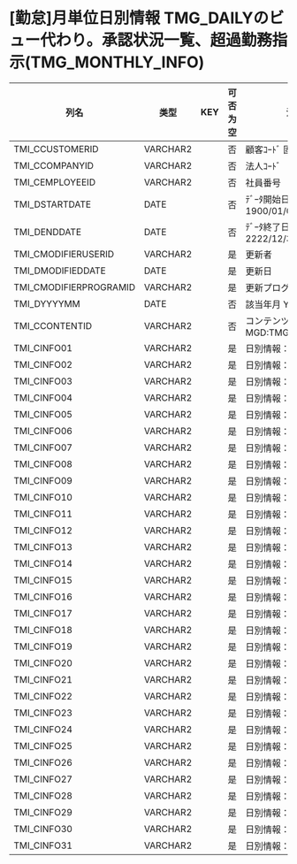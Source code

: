 # [勤怠]月単位日別情報                   TMG_DAILYのビュー代わり。承認状況一覧、超過勤務指示(TMG_MONTHLY_INFO)
| 列名   | 类型   | KEY  | 可否为空 | 注释   |
| ---- | ---- | ---- | ---- | ---- |
|TMI_CCUSTOMERID|VARCHAR2||否|顧客ｺｰﾄﾞ                        固定：01                                                       |
|TMI_CCOMPANYID|VARCHAR2||否|法人ｺｰﾄﾞ                                                                                    |
|TMI_CEMPLOYEEID|VARCHAR2||否|社員番号                                                                                      |
|TMI_DSTARTDATE|DATE||否|ﾃﾞｰﾀ開始日                       固定：1900/01/01                                               |
|TMI_DENDDATE|DATE||否|ﾃﾞｰﾀ終了日                       固定：2222/12/31                                               |
|TMI_CMODIFIERUSERID|VARCHAR2||是|更新者                                                                                       |
|TMI_DMODIFIEDDATE|DATE||是|更新日                                                                                       |
|TMI_CMODIFIERPROGRAMID|VARCHAR2||是|更新プログラムID                                                                                 |
|TMI_DYYYYMM|DATE||否|該当年月                          YYYY/MM/01                                                  |
|TMI_CCONTENTID|VARCHAR2||否|コンテンツタイプ                                                    MGD:TMG_CONTENTID             |
|TMI_CINFO01|VARCHAR2||是|日別情報：1日                                                                                   |
|TMI_CINFO02|VARCHAR2||是|日別情報：2日                                                                                   |
|TMI_CINFO03|VARCHAR2||是|日別情報：3日                                                                                   |
|TMI_CINFO04|VARCHAR2||是|日別情報：4日                                                                                   |
|TMI_CINFO05|VARCHAR2||是|日別情報：5日                                                                                   |
|TMI_CINFO06|VARCHAR2||是|日別情報：6日                                                                                   |
|TMI_CINFO07|VARCHAR2||是|日別情報：7日                                                                                   |
|TMI_CINFO08|VARCHAR2||是|日別情報：8日                                                                                   |
|TMI_CINFO09|VARCHAR2||是|日別情報：9日                                                                                   |
|TMI_CINFO10|VARCHAR2||是|日別情報：10日                                                                                  |
|TMI_CINFO11|VARCHAR2||是|日別情報：11日                                                                                  |
|TMI_CINFO12|VARCHAR2||是|日別情報：12日                                                                                  |
|TMI_CINFO13|VARCHAR2||是|日別情報：13日                                                                                  |
|TMI_CINFO14|VARCHAR2||是|日別情報：14日                                                                                  |
|TMI_CINFO15|VARCHAR2||是|日別情報：15日                                                                                  |
|TMI_CINFO16|VARCHAR2||是|日別情報：16日                                                                                  |
|TMI_CINFO17|VARCHAR2||是|日別情報：17日                                                                                  |
|TMI_CINFO18|VARCHAR2||是|日別情報：18日                                                                                  |
|TMI_CINFO19|VARCHAR2||是|日別情報：19日                                                                                  |
|TMI_CINFO20|VARCHAR2||是|日別情報：20日                                                                                  |
|TMI_CINFO21|VARCHAR2||是|日別情報：21日                                                                                  |
|TMI_CINFO22|VARCHAR2||是|日別情報：22日                                                                                  |
|TMI_CINFO23|VARCHAR2||是|日別情報：23日                                                                                  |
|TMI_CINFO24|VARCHAR2||是|日別情報：24日                                                                                  |
|TMI_CINFO25|VARCHAR2||是|日別情報：25日                                                                                  |
|TMI_CINFO26|VARCHAR2||是|日別情報：26日                                                                                  |
|TMI_CINFO27|VARCHAR2||是|日別情報：27日                                                                                  |
|TMI_CINFO28|VARCHAR2||是|日別情報：28日                                                                                  |
|TMI_CINFO29|VARCHAR2||是|日別情報：29日                                                                                  |
|TMI_CINFO30|VARCHAR2||是|日別情報：30日                                                                                  |
|TMI_CINFO31|VARCHAR2||是|日別情報：31日                                                                                  |
